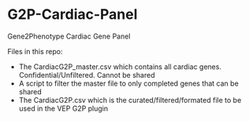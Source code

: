 # G2P-Cardiac-Panel
Gene2Phenotype Cardiac Gene Panel

Files in this repo:
 - The CardiacG2P_master.csv which contains all cardiac genes. Confidential/Unfiltered. Cannot be shared
 - A script to filter the master file to only completed genes that can be shared
 - The CardiacG2P.csv which is the curated/filtered/formated file to be used in the VEP G2P plugin
